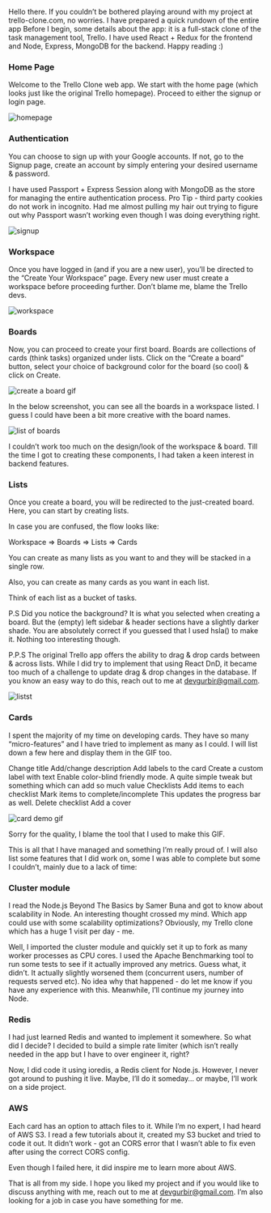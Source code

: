 Hello there. If you couldn’t be bothered playing around with my project at trello-clone.com, no worries. I have prepared a quick rundown of the entire app Before I begin, some details about the app: it is a full-stack clone of the task management tool, Trello. I have used React + Redux for the frontend and Node, Express, MongoDB for the backend. Happy reading :)

### Home Page
 
Welcome to the Trello Clone web app. We start with the home page (which looks just like the original Trello homepage). Proceed to either the signup or login page.

![homepage](https://github.com/devgurbir/trello-clone-solo/blob/demo-images/trello-home.png)

### Authentication

You can choose to sign up with your Google accounts. If not, go to the Signup page, create an account by simply entering your desired username & password.

I have used Passport + Express Session along with MongoDB as the store for managing the entire authentication process. Pro Tip - third party cookies do not work in incognito. Had me almost pulling my hair out trying to figure out why Passport wasn’t working even though I was doing everything right.

![signup](https://github.com/devgurbir/trello-clone-solo/blob/demo-images/signup.png)


### Workspace

Once you have logged in (and if you are a new user), you’ll be directed to the “Create Your Workspace” page. Every new user must create a workspace before proceeding further. Don’t blame me, blame the Trello devs.

![workspace](https://github.com/devgurbir/trello-clone-solo/blob/demo-images/create-first-workspace.png)


### Boards

Now, you can proceed to create your first board. Boards are collections of cards (think tasks) organized under lists. Click on the “Create a board” button, select your choice of background color for the board (so cool) & click on Create.

![create a board gif](https://github.com/devgurbir/trello-clone-solo/blob/demo-images/create-board.gif)



In the below screenshot, you can see all the boards in a workspace listed. I guess I could have been a bit more creative with the board names.

![list of boards](https://github.com/devgurbir/trello-clone-solo/blob/demo-images/list-of-boards.png)


I couldn’t work too much on the design/look of the workspace & board. Till the time I got to creating these components, I had taken a keen interest in backend features.

### Lists

Once you create a board, you will be redirected to the just-created board. Here, you can start by creating lists.

In case you are confused, the flow looks like:


Workspace => Boards => Lists => Cards

You can create as many lists as you want to and they will be stacked in a single row.

Also, you can create as many cards as you want in each list. 

Think of each list as a bucket of tasks. 

P.S Did you notice the background? It is what you selected when creating a board. But the (empty)  left sidebar & header sections have a slightly darker shade. You are absolutely correct if you guessed that I used hsla() to make it. Nothing too interesting though. 

P.P.S The original Trello app offers the ability to drag & drop cards between & across lists. While I did try to implement that using React DnD, it became too much of a challenge to update drag & drop changes in the database. If you know an easy way to do this, reach out to me at devgurbir@gmail.com.

![listst](https://github.com/devgurbir/trello-clone-solo/blob/demo-images/lists.png)

### Cards

I spent the majority of my time on developing cards. They have so many “micro-features” and I have tried to implement as many as I could. I will list down a few here and display them in the GIF too.

Change title
Add/change description
Add labels to the card
Create a custom label with text
Enable color-blind friendly mode. A quite simple tweak but something which can add so much value
Checklists
Add items to each checklist
Mark items to complete/incomplete This updates the progress bar as well.
Delete checklist
Add a cover

![card demo gif](https://github.com/devgurbir/trello-clone-solo/blob/demo-images/card.gif)

Sorry for the quality, I blame the tool that I used to make this GIF.

This is all that I have managed and something I’m really proud of. I will also list some features that I did work on, some I was able to complete but some I couldn’t, mainly due to a lack of time:

### Cluster module

I read the Node.js Beyond The Basics by Samer Buna and got to know about scalability in Node. An interesting thought crossed my mind. Which app could use with some scalability optimizations? Obviously, my Trello clone which has a huge 1 visit per day - me. 

Well, I imported the cluster module and quickly set it up to fork as many worker processes as CPU cores. I used the Apache Benchmarking tool to run some tests to see if it actually improved any metrics. Guess what, it didn’t. It actually slightly worsened them (concurrent users, number of requests served etc). No idea why that happened - do let me know if you have any experience with this. Meanwhile, I’ll continue my journey into Node.

### Redis

I had just learned Redis and wanted to implement it somewhere. So what did I decide? I decided to build a simple rate limiter (which isn’t really needed in the app but I have to over engineer it, right?

Now, I did code it using ioredis, a Redis client for Node.js. However, I never got around to pushing it live. Maybe, I’ll do it someday… or maybe, I’ll work on a side project. 

### AWS

Each card has an option to attach files to it. While I’m no expert, I had heard of AWS S3. I read a few tutorials about it, created my S3 bucket and tried to code it out. It didn’t work - got an CORS error that I wasn’t able to fix even after using the correct CORS config.

Even though I failed here, it did inspire me to learn more about AWS.

That is all from my side. I hope you liked my project and if you would like to discuss anything with me, reach out to me at devgurbir@gmail.com. I’m also looking for a job in case you have something for me. 
 


















